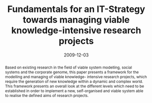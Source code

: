 ---
abstract: Based on existing research in the field of viable system modelling, social
  systems and the corporate genome, this paper presents a framework for the modelling
  and managing of viable knowledge- intensive research projects, which require the
  generation of new knowledge within a dynamic and complex world. This framework presents
  an overall look at the different levels which need to be established in order to
  implement a new, self-organised and viable system able to realise the defined aims
  of research projects.
authors:
- Paul Pöltner
- Thomas Grechenig
date: '2009-12-03'
featured: false
links:
- name: Publik
  url: https://publik.tuwien.ac.at/showentry.php?ID=183641&lang=2
publication_types:
- '1'
publishDate: '2009-12-03'
specifics: 'Vortrag: The 6th International Conference on Knowledge Management: Managing
  Knowledge for Global and Collaborative Innovations, Hong Kong, China; 03.12.2009
  - 04.12.2009; in: "Proceedings of the 6th International Conference on Knowledge
  Management: Managing Knowledge for Global and Collaborative Innovations", (2009),
  12 S.'
title: Fundamentals for an IT-Strategy towards managing viable knowledge-intensive
  research projects
url_pdf: http://publik.tuwien.ac.at/files/PubDat_183641.pdf
---
